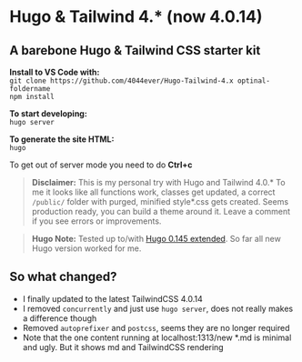 # Hugo & Tailwind 4.* (now 4.0.14)

## A barebone Hugo & Tailwind CSS starter kit

**Install to VS Code with:**  
`git clone https://github.com/4044ever/Hugo-Tailwind-4.x optinal-foldername`  
`npm install`

**To start developing:**  
`hugo server`

**To generate the site HTML:**  
`hugo`

To get out of server mode you need to do **Ctrl+c** 

> **Disclaimer:** This is my personal try with Hugo and Tailwind 4.0.* To me it looks like all functions work, classes get updated, a correct `/public/` folder with purged, minified style*.css gets created. Seems production ready, you can build a theme around it. Leave a comment if you see errors or improvements. 

> **Hugo Note:** Tested up to/with [Hugo 0.145 extended](https://github.com/gohugoio/hugo/releases/tag/v0.145.0). So far all new Hugo version worked for me.

## So what changed?
* I finally updated to the latest TailwindCSS 4.0.14
* I removed `concurrently` and just use `hugo server`, does not really makes a difference though
* Removed `autoprefixer` and `postcss`, seems they are no longer required
* Note that the one content running at localhost:1313/new *.md is minimal and ugly. But it shows md and TailwindCSS rendering
